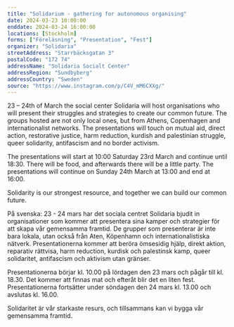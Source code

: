 ```yaml
---
title: "Solidarium - gathering for autonomous organising"
date: 2024-03-23 10:00:00
enddate: 2024-03-24 16:00:00
locations: [Stockholm]
forms: ["Föreläsning", "Presentation", "Fest"]
organizer: "Solidaria"
streetAddress: "Starrbäcksgatan 3"
postalCode: "172 74"
addressName: "Solidaria Socialt Center"
addressRegion: "Sundbyberg"
addressCountry: "Sweden"
source: "https://www.instagram.com/p/C4V_mM6CXXg/"
---
```

23 – 24th of March the social center Solidaria will host organisations who will present their struggles and strategies to create our common future. The groups hosted are not only local ones, but from Athens, Copenhagen and internationalist networks. The presentations will touch on mutual aid, direct action, restorative justice, harm reduction, kurdish and palestinian struggle, queer solidarity, antifascism and no border activism.

The presentations will start at 10:00 Saturday 23rd March and continue until 18:30. There will be food, and afterwards there will be a little party. The presentations will continue on Sunday 24th March at 13:00 and end at 16:00.

Solidarity is our strongest resource, and together we can build our common future.

På svenska: 23 - 24 mars har det sociala centret Solidaria bjudit in organisationer som kommer att presentera sina kamper och strategier för att skapa vår gemensamma framtid. De grupper som presenterar är inte bara lokala, utan också från Aten, Köpenhamn och internationalistiska nätverk. Presentationerna kommer att beröra ömsesidig hjälp, direkt aktion, reparativ rättvisa, harm reduction, kurdisk och palestinsk kamp, queer solidaritet, antifascism och aktivism utan gränser.

Presentationerna börjar kl. 10.00 på lördagen den 23 mars och pågår till kl. 18.30. Det kommer att finnas mat och efteråt blir det en liten fest. Presentationerna fortsätter under söndagen den 24 mars kl. 13.00 och avslutas kl. 16.00.

Solidaritet är vår starkaste resurs, och tillsammans kan vi bygga vår gemensamma framtid.
